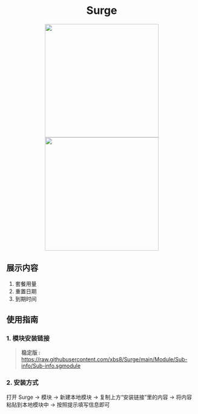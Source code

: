 <h1 align="center">Surge</h1>

<p align="center">
<img src="https://raw.githubusercontent.com/xbs8/Surge/main/Surge.png" width="300"></img>
<img src="https://raw.githubusercontent.com/xbs8/Surge/main/Module.png" width="300"></img>
</p>


## 展示内容
1. 套餐用量
2. 重置日期
3. 到期时间

## 使用指南

### 1. 模块安装链接
> **稳定版 :** https://raw.githubusercontent.com/xbs8/Surge/main/Module/Sub-info/Sub-info.sgmodule <br>

### 2. 安装方式
打开 Surge -> 模块 -> 新建本地模块 -> 复制上方“安装链接”里的内容 -> 将内容粘贴到本地模块中 -> 按照提示填写信息即可
<br>
<br>
